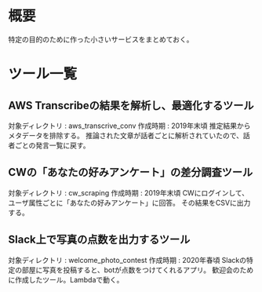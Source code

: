 # 概要
特定の目的のために作った小さいサービスをまとめておく。

# ツール一覧
## AWS Transcribeの結果を解析し、最適化するツール
対象ディレクトリ : aws_transcrive_conv
作成時期 : 2019年末頃
推定結果からメタデータを排除する。
推論された文章が話者ごとに解析されていたので、話者ごとの発言一覧に戻す。


## CWの「あなたの好みアンケート」の差分調査ツール
対象ディレクトリ : cw_scraping
作成時期 : 2019年末頃
CWにログインして、ユーザ属性ごとに「あなたの好みアンケート」に回答。
その結果をCSVに出力する。

## Slack上で写真の点数を出力するツール
対象ディレクトリ : welcome_photo_contest
作成時期 : 2020年春頃
Slackの特定の部屋に写真を投稿すると、botが点数をつけてくれるアプリ。
歓迎会のために作成したツール。Lambdaで動く。
